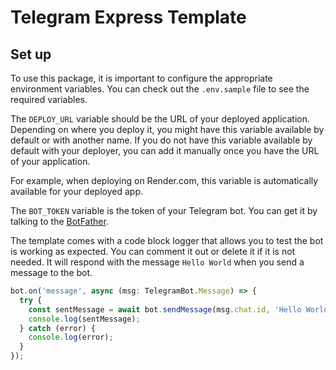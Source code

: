# Telegram Express Template

## Set up

To use this package, it is important to configure the appropriate environment variables. You can check out the `.env.sample` file to see the required variables.

The `DEPLOY_URL` variable should be the URL of your deployed application. Depending on where you deploy it, you might have this variable available by default or with another name. If you do not have this variable available by default with your deployer, you can add it manually once you have the URL of your application.

For example, when deploying on Render.com, this variable is automatically available for your deployed app.

The `BOT_TOKEN` variable is the token of your Telegram bot. You can get it by talking to the [BotFather](https://t.me/botfather).

The template comes with a code block logger that allows you to test the bot is working as expected. You can comment it out or delete it if it is not needed. It will respond with the message `Hello World` when you send a message to the bot.

```javascript
bot.on('message', async (msg: TelegramBot.Message) => {
  try {
    const sentMessage = await bot.sendMessage(msg.chat.id, 'Hello World!');
    console.log(sentMessage);
  } catch (error) {
    console.log(error);
  }
});
```
